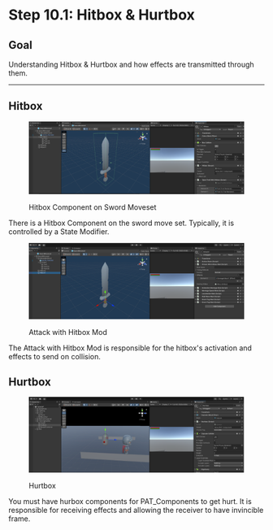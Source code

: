 # Step 10.1: Hitbox & Hurtbox

## Goal

Understanding Hitbox & Hurtbox and how effects are transmitted through them.

***

## Hitbox

<figure><img src="../../.gitbook/assets/image (66).png" alt=""><figcaption><p>Hitbox Component on Sword Moveset</p></figcaption></figure>

There is a Hitbox Component on the sword move set. Typically, it is controlled by a State Modifier.

<figure><img src="../../.gitbook/assets/image (67).png" alt=""><figcaption><p>Attack with Hitbox Mod</p></figcaption></figure>

The Attack with Hitbox Mod is responsible for the hitbox's activation and effects to send on collision.

## Hurtbox

<figure><img src="../../.gitbook/assets/image (68).png" alt=""><figcaption><p>Hurtbox</p></figcaption></figure>

You must have hurbox components for PAT\_Components to get hurt. It is responsible for receiving effects and allowing the receiver to have invincible frame.
